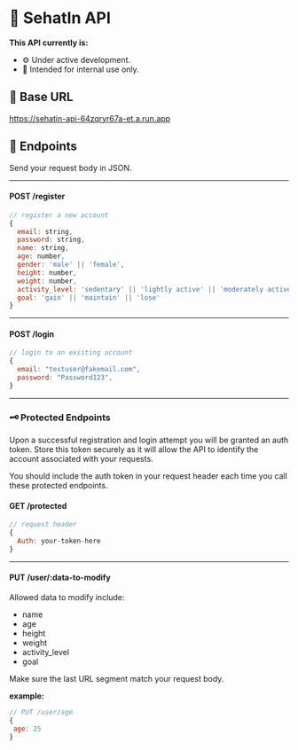 # 📄 SehatIn API
**This API currently is:**
- ⚙️ Under active development.
- 🪪 Intended for internal use only.

## 🔗 Base URL
https://sehatin-api-64zqryr67a-et.a.run.app

## 🎯 Endpoints
Send your request body in JSON.

---
#### POST /register
```javascript
// register a new account
{
  email: string,
  password: string,
  name: string,
  age: number,
  gender: 'male' || 'female',
  height: number,
  weight: number,
  activity_level: 'sedentary' || 'lightly active' || 'moderately active' || 'very active' || 'extra active',
  goal: 'gain' || 'maintain' || 'lose'
}
```
---
#### POST /login
```javascript
// login to an existing account
{
  email: "testuser@fakemail.com",
  password: "Password123",
}
```
---
### 🗝️ Protected Endpoints
Upon a successful registration and login attempt you will be granted an auth token. Store this token securely as it will allow the API to identify the account associated with your requests.

You should include the auth token in your request header each time you call these protected endpoints.

#### GET /protected
```javascript
// request header
{
  Auth: your-token-here
}
```
---
#### PUT /user/:data-to-modify
Allowed data to modify include:
- name
- age
- height
- weight
- activity_level
- goal

Make sure the last URL segment match your request body.

**example:**
```javascript
// PUT /user/age
{
 age: 25
}
```